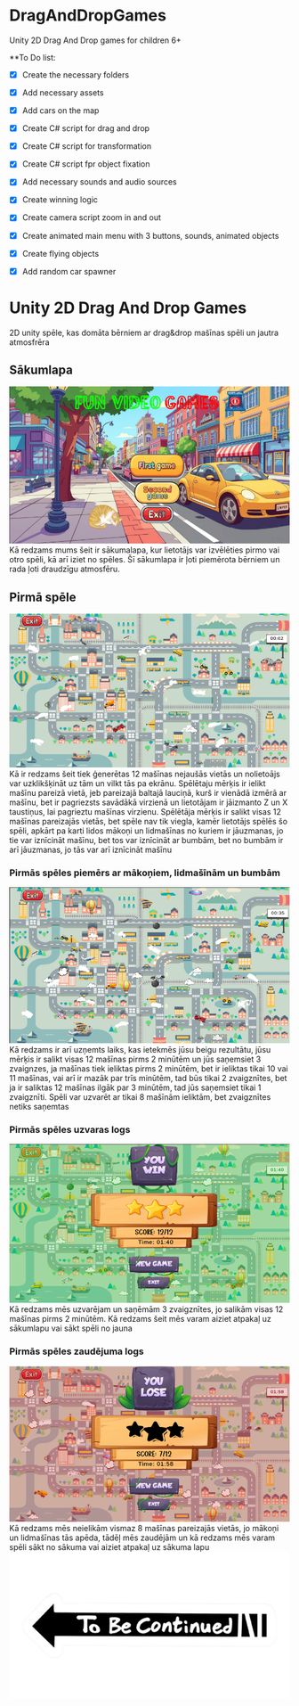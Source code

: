 # DragAndDropGames
Unity 2D Drag And Drop games for children 6+


**To Do list:
- [x] Create the necessary folders
- [x] Add necessary assets
- [x] Add cars on the map
- [x] Create C# script for drag and drop
- [x] Create C# script for transformation
- [x] Create C# script fpr object fixation
- [x] Add necessary sounds and audio sources
- [x] Create winning logic
- [x] Create camera script zoom in and out
- [x] Create animated main menu with 3 buttons, sounds, animated objects
- [x] Create flying objects
- [x] Add random car spawner


# Unity 2D Drag And Drop Games
2D unity spēle, kas domāta bērniem ar drag&drop mašīnas spēli un jautra atmosfrēra

## Sākumlapa
![Gameplay Screenshot](Assets/Images/first.png)
Kā redzams mums šeit ir sākumalapa, kur lietotājs var izvēlēties pirmo vai otro spēli, kā arī iziet no spēles. Šī sākumlapa ir ļoti piemērota bērniem un rada ļoti draudzīgu atmosfēru.
## Pirmā spēle
![Gameplay Screenshot](Assets/Images/second.png)
Kā ir redzams šeit tiek ģenerētas 12 mašīnas nejaušās vietās un nolietoājs var uzklikšķināt uz tām un vilkt tās pa ekrānu. Spēlētaju mērķis ir ielikt mašīnu pareizā vietā, jeb pareizajā baltajā lauciņā, kurš ir vienādā izmērā ar mašīnu, bet ir pagriezsts savādākā virzienā un lietotājam ir jāizmanto Z un X taustiņus, lai pagrieztu mašīnas virzienu. Spēlētāja mērķis ir salikt visas 12 mašīnas pareizajās vietās, bet spēle nav tik viegla, kamēr lietotājs spēlēs šo spēli, apkārt pa karti lidos mākoņi un lidmašīnas no kuriem ir jāuzmanas, jo tie var iznīcināt mašīnu, bet tos var iznīcināt ar bumbām, bet no bumbām ir arī jāuzmanas, jo tās var arī iznīcināt mašīnu
### Pirmās spēles piemērs ar mākoņiem, lidmašīnām un bumbām
![Gameplay Screenshot](Assets/Images/third.png)
Kā redzams ir arī uzņemts laiks, kas ietekmēs jūsu beigu rezultātu, jūsu mērķis ir salikt visas 12 mašīnas pirms 2 minūtēm un jūs saņemsiet 3 zvaignzes, ja mašīnas tiek ieliktas pirms 2 minūtēm, bet ir ieliktas tikai 10 vai 11 mašīnas, vai arī ir mazāk par trīs minūtēm, tad būs tikai 2 zvaigznītes, bet ja ir saliktas 12 mašīnas ilgāk par 3 minūtēm, tad jūs saņemsiet tikai 1 zvaigznīti. Spēli var uzvarēt ar tikai 8 mašīnām ieliktām, bet zvaigznītes netiks saņemtas
### Pirmās spēles uzvaras logs
![Gameplay Screenshot](Assets/Images/fourth.png)
Kā redzams mēs uzvarējam un saņēmām 3 zvaigznītes, jo salikām visas 12 mašīnas pirms 2 minūtēm. Kā redzams šeit mēs varam aiziet atpakaļ uz sākumlapu vai sākt spēli no jauna
### Pirmās spēles zaudējuma logs
![Gameplay Screenshot](Assets/Images/fifth.png)
Kā redzams mēs neielikām vismaz 8 mašīnas pareizajās vietās, jo mākoņi un lidmašīnas tās apēda, tādēļ mēs zaudējām un kā redzams mēs varam spēli sākt no sākuma vai aiziet atpakaļ uz sākuma lapu
![Gameplay Screenshot](Assets/Images/tobe.png)


